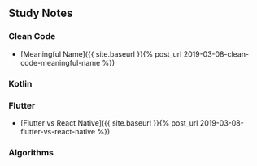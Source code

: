 ## Study Notes


### Clean Code

* [Meaningful Name]({{ site.baseurl }}{% post_url 2019-03-08-clean-code-meaningful-name %})

### Kotlin

### Flutter
* [Flutter vs React Native]({{ site.baseurl }}{% post_url 2019-03-08-flutter-vs-react-native %})

### Algorithms
